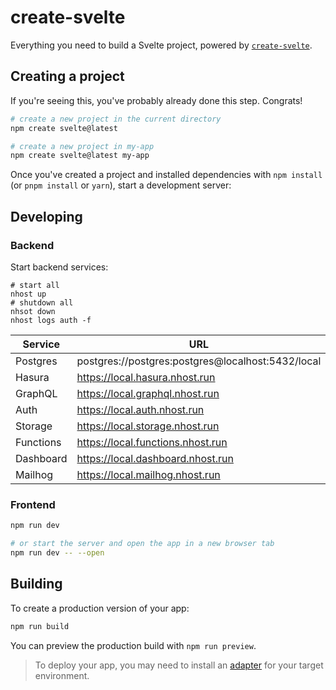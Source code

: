 # create-svelte

Everything you need to build a Svelte project, powered by [`create-svelte`](https://github.com/sveltejs/kit/tree/master/packages/create-svelte).

## Creating a project

If you're seeing this, you've probably already done this step. Congrats!

```bash
# create a new project in the current directory
npm create svelte@latest

# create a new project in my-app
npm create svelte@latest my-app
```

Once you've created a project and installed dependencies with `npm install` (or `pnpm install` or `yarn`), start a development server:

## Developing

### Backend

Start backend services:

```shell
# start all
nhost up
# shutdown all
nhsot down
nhost logs auth -f
```

| Service   | URL                                               |
| --------- | ------------------------------------------------- |
| Postgres  | postgres://postgres:postgres@localhost:5432/local |
| Hasura    | https://local.hasura.nhost.run                    |
| GraphQL   | https://local.graphql.nhost.run                   |
| Auth      | https://local.auth.nhost.run                      |
| Storage   | https://local.storage.nhost.run                   |
| Functions | https://local.functions.nhost.run                 |
| Dashboard | https://local.dashboard.nhost.run                 |
| Mailhog   | https://local.mailhog.nhost.run                   |

### Frontend

```bash
npm run dev

# or start the server and open the app in a new browser tab
npm run dev -- --open
```

## Building

To create a production version of your app:

```bash
npm run build
```

You can preview the production build with `npm run preview`.

> To deploy your app, you may need to install an [adapter](https://kit.svelte.dev/docs/adapters) for your target environment.

